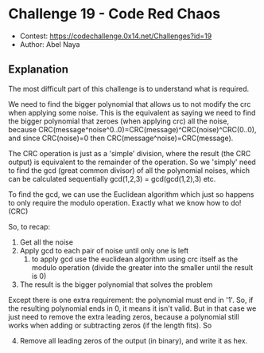 # Challenge 19 - Code Red Chaos
- Contest: https://codechallenge.0x14.net/Challenges?id=19
- Author: Abel Naya

## Explanation
The most difficult part of this challenge is to understand what is required.

We need to find the bigger polynomial that allows us to not modify the crc when applying some noise.
This is the equivalent as saying we need to find the bigger polynomial that zeroes (when applying crc) all the noise, because CRC(message^noise^0..0)=CRC(message)^CRC(noise)^CRC(0..0), and since CRC(noise)=0 then CRC(message^noise)=CRC(message).

The CRC operation is just as a 'simple' division, where the result (the CRC output) is equivalent to the remainder of the operation. So we 'simply' need to find the gcd (great common divisor) of all the polynomial noises, which can be calculated sequentially gcd(1,2,3) = gcd(gcd(1,2),3) etc.

To find the gcd, we can use the Euclidean algorithm which just so happens to only require the modulo operation. Exactly what we know how to do! (CRC)

So, to recap:
1) Get all the noise
2) Apply gcd to each pair of noise until only one is left
   1) to apply gcd use the euclidean algorithm using crc itself as the modulo operation (divide the greater into the smaller until the result is 0)
3) The result is the bigger polynomial that solves the problem

Except there is one extra requirement: the polynomial must end in '1'.
So, if the resulting polynomial ends in 0, it means it isn't valid. But in that case we just need to remove the extra leading zeros, because a polynomial still works when adding or subtracting zeros (if the length fits). So

4) Remove all leading zeros of the output (in binary), and write it as hex.